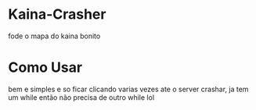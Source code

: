 # Kaina-Crasher 
fode o mapa do kaina bonito 


# Como Usar
bem e simples e so ficar clicando varias vezes ate o server crashar, ja tem um while então não precisa de outro while lol
